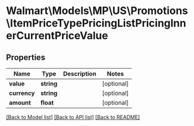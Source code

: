# Walmart\Models\MP\US\Promotions\ItemPriceTypePricingListPricingInnerCurrentPriceValue

## Properties

Name | Type | Description | Notes
------------ | ------------- | ------------- | -------------
**value** | **string** |  | [optional]
**currency** | **string** |  | [optional]
**amount** | **float** |  | [optional]


[[Back to Model list]](./) [[Back to API list]](../../../../../README.md#supported-apis) [[Back to README]](../../../../../README.md)
